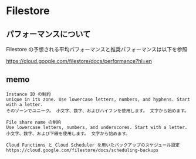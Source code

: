 # Filestore


## パフォーマンスについて

Filestore の予想される平均パフォーマンスと推奨パフォーマンスは以下を参照

https://cloud.google.com/filestore/docs/performance?hl=en

## memo

```
Instance ID の制約
unique in its zone. Use lowercase letters, numbers, and hyphens. Start with a letter.
そのゾーンでユニーク。 小文字、数字、およびハイフンを使用します。 文字から始めます。
```

```
File share name の制約
Use lowercase letters, numbers, and underscores. Start with a letter.
小文字、数字、および下線を使用します。 文字から始めます。
```


```
Cloud Functions と Cloud Scheduler を用いたバックアップのスケジュール設定
https://cloud.google.com/filestore/docs/scheduling-backups
```
